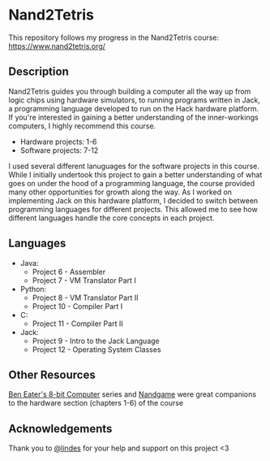 # Nand2Tetris
This repository follows my progress in the Nand2Tetris course: https://www.nand2tetris.org/

## Description
Nand2Tetris guides you through building a computer all the way up from logic chips using hardware simulators, to running programs written in Jack, a programming language developed to run on the Hack hardware platform. If you're interested in gaining a better understanding of the inner-workings computers, I highly recommend this course.

- Hardware projects: 1-6  
- Software projects: 7-12

I used several different lanuguages for the software projects in this course. While I initially undertook this project to gain a better understanding of what goes on under the hood of a programming language, the course provided many other opportunities for growth along the way. As I worked on implementing Jack on this hardware platform, I decided to switch between programming languages for different projects. This allowed me to see how different languages handle the core concepts in each project.

## Languages

- Java:  
  - Project 6 - Assembler  
  - Project 7 - VM Translator Part I  
- Python:  
  - Project 8 - VM Translator Part II
  - Project 10 - Compiler Part I
- C:
  - Project 11 - Compiler Part II
- Jack:
  - Project 9 - Intro to the Jack Language
  - Project 12 - Operating System Classes
  
## Other Resources
[Ben Eater's 8-bit Computer](https://www.youtube.com/playlist?list=PLowKtXNTBypGqImE405J2565dvjafglHU) series and [Nandgame](https://nandgame.com/) were great companions to the hardware section (chapters 1-6) of the course

## Acknowledgements
Thank you to [@lindes](https://github.com/lindes) for your help and support on this project <3

